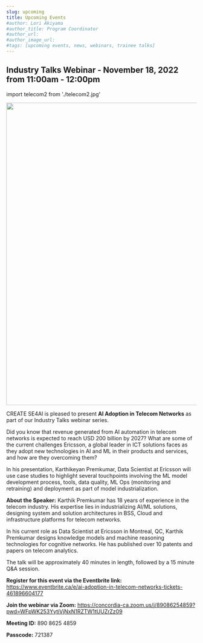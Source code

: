 ```yaml
---
slug: upcoming
title: Upcoming Events
#author: Lori Akiyama
#author_title: Program Coordinator 
#author_url: 
#author_image_url: 
#tags: [upcoming events, news, webinars, trainee talks]
---
```


## Industry Talks Webinar - November 18, 2022 from 11:00am - 12:00pm

import telecom2 from './telecom2.jpg'

<p class="telecom2"><img src={telecom2} width="800"/></p>

CREATE SE4AI is pleased to present **AI Adoption in Telecom Networks** as part of our Industry Talks webinar series.

Did you know that revenue generated from AI automation in telecom networks is expected to reach USD 200 billion by 2027? What are some of the current challenges Ericsson, a global leader in ICT solutions faces as they adopt new technologies in AI and ML in their products and services, and how are they overcoming them?

In his presentation, Karthikeyan Premkumar, Data Scientist at Ericsson will use case studies to highlight several touchpoints involving the ML model development process, tools, data quality, ML Ops (monitoring and retraining) and deployment as part of model industrialization.

**About the Speaker:**
Karthik Premkumar has 18 years of experience in the telecom industry. His expertise lies in industrializing AI/ML solutions, designing system and solution architectures in BSS, Cloud and infrastructure platforms for telecom networks.

In his current role as Data Scientist at Ericsson in Montreal, QC, Karthik Premkumar designs knowledge models and machine reasoning technologies for cognitive networks. He has published over 10 patents and papers on telecom analytics.

The talk will be approximately 40 minutes in length, followed by a 15 minute Q&A session.  

**Register for this event via the Eventbrite link:**  https://www.eventbrite.ca/e/ai-adoption-in-telecom-networks-tickets-461896604177

**Join the webinar via Zoom:**  https://concordia-ca.zoom.us/j/89086254859?pwd=WFpWK253YytiVjNxN1RZTW1tUUZrZz09

**Meeting ID:** 890 8625 4859

**Passcode:** 721387
